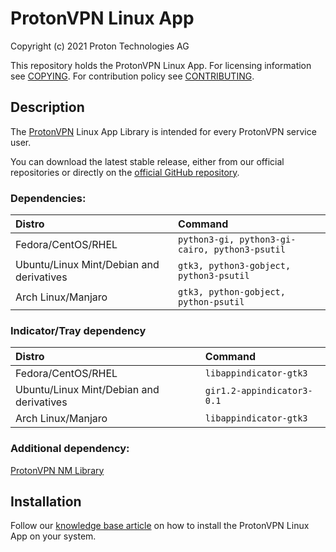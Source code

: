 # ProtonVPN Linux App

Copyright (c) 2021 Proton Technologies AG

This repository holds the ProtonVPN Linux App.
For licensing information see [COPYING](COPYING.md).
For contribution policy see [CONTRIBUTING](CONTRIBUTING.md).

## Description
The [ProtonVPN](https://protonvpn.com) Linux App Library is intended for every ProtonVPN service user.

You can download the latest stable release, either from our official repositories or directly on the [official GitHub repository](https://github.com/ProtonVPN/linux-app/releases/latest).

### Dependencies:
| **Distro**                              | **Command**                                                                                                     |
|:----------------------------------------|:----------------------------------------------------------------------------------------------------------------|
|Fedora/CentOS/RHEL                       | `python3-gi, python3-gi-cairo, python3-psutil` |
|Ubuntu/Linux Mint/Debian and derivatives | `gtk3, python3-gobject, python3-psutil` |
|Arch Linux/Manjaro                       | `gtk3, python-gobject, python-psutil` |

### Indicator/Tray dependency
| **Distro**                              | **Command**                                                                                                     |
|:----------------------------------------|:----------------------------------------------------------------------------------------------------------------|
|Fedora/CentOS/RHEL                       | `libappindicator-gtk3` |
|Ubuntu/Linux Mint/Debian and derivatives | `gir1.2-appindicator3-0.1` |
|Arch Linux/Manjaro                       | `libappindicator-gtk3` |

### Additional dependency:
[ProtonVPN NM Library](https://github.com/ProtonVPN/protonvpn-nm-lib)

## Installation
Follow our [knowledge base article](https://protonvpn.com/support/official-linux-client/) on how to install the ProtonVPN Linux App on your system.
